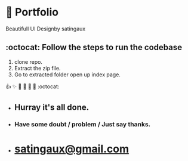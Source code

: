 # :rocket: Portfolio
Beautifull UI Designby satingaux

 :octocat: Follow the steps to run the codebase
-----------------------------
1. clone repo.
2. Extract the zip file.
3. Go to extracted folder open up index page.

:+1: :sparkles: :camel: :tada:
:rocket: :metal: :octocat: 

* ## Hurray it's all done.
* ### Have some doubt / problem / Just say thanks.
* # satingaux@gmail.com
